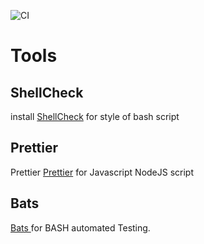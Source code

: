 ![CI](https://github.com/dev-dafab/dotfiles-enhanced/workflows/CI/badge.svg?branch=master)

# Tools

## ShellCheck
install [ShellCheck](https://github.com/koalaman/shellcheck)
for style of bash script

## Prettier
Prettier [Prettier](https://github.com/prettier/prettier) for
Javascript NodeJS script

## Bats
[Bats ](https://github.com/sstephenson/bats) for BASH automated Testing.

